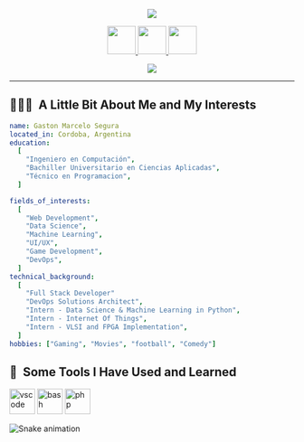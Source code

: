 <p align="center">
  <img src="https://capsule-render.vercel.app/api?type=wave&color=auto&height=400&section=header&text=Ing.%20Gastón%20Segura&fontSize=90"/>
</p>

<p align="center">
  <a href="https://www.linkedin.com/in/gastonsegura">
    <img height="50" src="https://github.com/user-attachments/assets/7699474f-2050-47b4-aaa2-f1b29962ae78"/>
  </a>
  <a href="https://www.linkedin.com/in/gastonsegura">
    <img height="50" src="https://github.com/user-attachments/assets/74124721-7e21-4d35-b63b-53cbb4108a52"/>
  </a>  
  <a href="https://www.linkedin.com/in/gastonsegura">
    <img height="50" src="https://github.com/user-attachments/assets/57239535-bda3-4756-a5fa-2b253cfe169b"/>
  </a>    
</p>

<p align="center">
<img src="https://media3.giphy.com/media/v1.Y2lkPTc5MGI3NjExaXJqMDRyb2c1NnlmMG45ZndoM2JrcnU4a2hwZjhsYnRpa2EwdnVucSZlcD12MV9pbnRlcm5hbF9naWZfYnlfaWQmY3Q9Zw/qgQUggAC3Pfv687qPC/giphy.gif"/>
</p>

***

<h2> 👨🏻‍💻 &nbsp;A Little Bit About Me and My Interests</h2>

```yaml
name: Gaston Marcelo Segura
located_in: Cordoba, Argentina
education:
  [
    "Ingeniero en Computación",
    "Bachiller Universitario en Ciencias Aplicadas",
    "Técnico en Programacion",
  ]

fields_of_interests:
  [
    "Web Development",
    "Data Science",
    "Machine Learning",
    "UI/UX",
    "Game Development",
    "DevOps",
  ]
technical_background:
  [
    "Full Stack Developer"
    "DevOps Solutions Architect",
    "Intern - Data Science & Machine Learning in Python",
    "Intern - Internet Of Things",
    "Intern - VLSI and FPGA Implementation",
  ]
hobbies: ["Gaming", "Movies", "football", "Comedy"]
```

<h2> 🚀 &nbsp;Some Tools I Have Used and Learned</h2>
<p align="left">
<img src="https://cdn.jsdelivr.net/gh/devicons/devicon/icons/vscode/vscode-original.svg" alt="vscode" width="45" height="45"/>
<img src="https://cdn.jsdelivr.net/gh/devicons/devicon/icons/bash/bash-original.svg" alt="bash" width="45" height="45"/>
<img src="https://cdn.jsdelivr.net/gh/devicons/devicon/icons/php/php-original.svg" alt="php" width="45" height="45"/>
</p>


![Snake animation](https://github.com/gastonsegura2908/gastonsegura2908/blob/output/github-contribution-grid-snake.svg)
